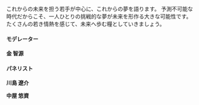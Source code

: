これからの未来を担う若手が中心に、これからの夢を語ります。
予測不可能な時代だからこそ、一人ひとりの挑戦的な夢が未来を形作る大きな可能性です。
たくさんの若き情熱を感じて、未来へ歩む糧としていきましょう。

#### モデレーター

**金 智源**

#### パネリスト

**川島 遼介**

**中屋 悠資**
